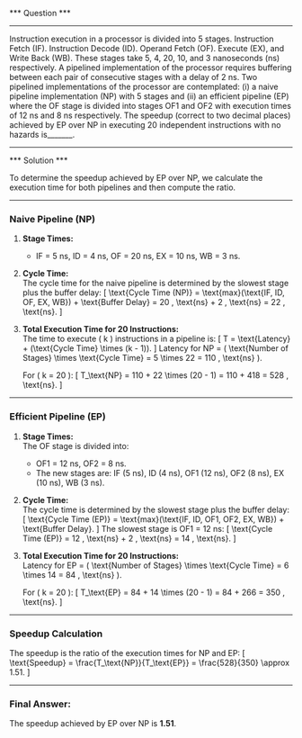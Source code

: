 
*** Question ***


***

Instruction execution in a processor is divided into 5 stages. Instruction Fetch (IF). Instruction Decode (ID). Operand Fetch (OF). Execute (EX), and Write Back (WB). These stages take 5, 4, 20, 10, and 3 nanoseconds (ns) respectively. A pipelined implementation of the processor requires buffering between each pair of consecutive stages with a delay of 2 ns. Two pipelined implementations of the processor are contemplated:
(i) a naive pipeline implementation (NP) with 5 stages and
(ii) an efficient pipeline (EP) where the OF stage is divided into stages OF1 and OF2 with
execution times of 12 ns and 8 ns respectively.
The speedup (correct to two decimal places) achieved by EP over NP in executing 20 independent instructions with no hazards is_______.

***

*** Solution ***

To determine the speedup achieved by EP over NP, we calculate the execution time for both pipelines and then compute the ratio.

---

### Naive Pipeline (NP)
1. **Stage Times:**  
   - IF = 5 ns, ID = 4 ns, OF = 20 ns, EX = 10 ns, WB = 3 ns.
2. **Cycle Time:**  
   The cycle time for the naive pipeline is determined by the slowest stage plus the buffer delay:
   \[
   \text{Cycle Time (NP)} = \text{max}(\text{IF, ID, OF, EX, WB}) + \text{Buffer Delay} = 20 \, \text{ns} + 2 \, \text{ns} = 22 \, \text{ns}.
   \]
3. **Total Execution Time for 20 Instructions:**  
   The time to execute \( k \) instructions in a pipeline is:
   \[
   T = \text{Latency} + (\text{Cycle Time} \times (k - 1)).
   \]
   Latency for NP = \( \text{Number of Stages} \times \text{Cycle Time} = 5 \times 22 = 110 \, \text{ns} \).

   For \( k = 20 \):
   \[
   T_\text{NP} = 110 + 22 \times (20 - 1) = 110 + 418 = 528 \, \text{ns}.
   \]

---

### Efficient Pipeline (EP)
1. **Stage Times:**  
   The OF stage is divided into:
   - OF1 = 12 ns, OF2 = 8 ns.
   - The new stages are: IF (5 ns), ID (4 ns), OF1 (12 ns), OF2 (8 ns), EX (10 ns), WB (3 ns).
2. **Cycle Time:**  
   The cycle time is determined by the slowest stage plus the buffer delay:
   \[
   \text{Cycle Time (EP)} = \text{max}(\text{IF, ID, OF1, OF2, EX, WB}) + \text{Buffer Delay}.
   \]
   The slowest stage is OF1 = 12 ns:
   \[
   \text{Cycle Time (EP)} = 12 \, \text{ns} + 2 \, \text{ns} = 14 \, \text{ns}.
   \]
3. **Total Execution Time for 20 Instructions:**  
   Latency for EP = \( \text{Number of Stages} \times \text{Cycle Time} = 6 \times 14 = 84 \, \text{ns} \).

   For \( k = 20 \):
   \[
   T_\text{EP} = 84 + 14 \times (20 - 1) = 84 + 266 = 350 \, \text{ns}.
   \]

---

### Speedup Calculation
The speedup is the ratio of the execution times for NP and EP:
\[
\text{Speedup} = \frac{T_\text{NP}}{T_\text{EP}} = \frac{528}{350} \approx 1.51.
\]

---

### Final Answer:
The speedup achieved by EP over NP is **1.51**.
